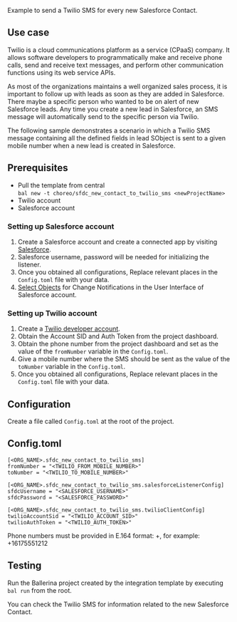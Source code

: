 Example to send a Twilio SMS for every new Salesforce Contact.

## Use case
Twilio is a cloud communications platform as a service (CPaaS) company. It allows software developers to programmatically make and receive phone calls, send and receive text messages, and perform other communication functions using its web service APIs. 

As most of the organizations maintains a well organized sales process, it is important to follow up with leads as soon as they are added in Salesforce. There maybe a specific person who wanted to be on alert of new Salesforce leads. Any time you create a new lead in Salesforce, an SMS message will automatically send to the specific person via Twilio. 

The following sample demonstrates a scenario in which a Twilio SMS message containing all the defined fields in lead SObject is sent to a given mobile number when a new lead is created in Salesforce.

## Prerequisites
* Pull the template from central  
  `bal new -t choreo/sfdc_new_contact_to_twilio_sms <newProjectName>`
* Twilio account
* Salesforce account

### Setting up Salesforce account
1. Create a Salesforce account and create a connected app by visiting [Salesforce](https://www.salesforce.com).
2. Salesforce username, password will be needed for initializing the listener.
3. Once you obtained all configurations, Replace relevant places in the `Config.toml` file with your data.
4. [Select Objects](https://developer.salesforce.com/docs/atlas.en-us.change_data_capture.meta/change_data_capture/cdc_select_objects.htm) for Change Notifications in the User Interface of Salesforce account.

### Setting up Twilio account
1. Create a [Twilio developer account](https://www.twilio.com/).
2. Obtain the Account SID and Auth Token from the project dashboard.
3. Obtain the phone number from the project dashboard and set as the value of the `fromNumber` variable in the `Config.toml`.
4. Give a mobile number where the SMS should be sent as the value of the `toNumber` variable in the `Config.toml`.
5. Once you obtained all configurations, Replace relevant places in the `Config.toml` file with your data.

## Configuration
Create a file called `Config.toml` at the root of the project.

## Config.toml
```
[<ORG_NAME>.sfdc_new_contact_to_twilio_sms]
fromNumber = "<TWILIO_FROM_MOBILE_NUMBER>"  
toNumber = "<TWILIO_TO_MOBILE_NUMBER>"  

[<ORG_NAME>.sfdc_new_contact_to_twilio_sms.salesforceListenerConfig]
sfdcUsername = "<SALESFORCE_USERNAME>"  
sfdcPassword = "<SALESFORCE_PASSWORD>" 

[<ORG_NAME>.sfdc_new_contact_to_twilio_sms.twilioClientConfig]
twilioAccountSid = "<TWILIO_ACCOUNT_SID>"  
twilioAuthToken = "<TWILIO_AUTH_TOKEN>"

```
Phone numbers must be provided in E.164 format: +<country code><number>, for example: +16175551212
## Testing
Run the Ballerina project created by the integration template by executing `bal run` from the root.

You can check the Twilio SMS for information related to the new Salesforce Contact.
